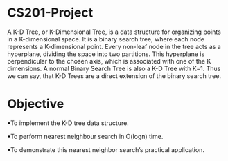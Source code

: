 # CS201-Project
A K-D Tree, or K-Dimensional Tree, is a data structure for organizing points in a K-dimensional space. It is a
binary search tree, where each node represents a K-dimensional point. Every non-leaf node in the tree acts as a
hyperplane, dividing the space into two partitions. This hyperplane is perpendicular to the chosen axis, which
is associated with one of the K dimensions. A normal Binary Search Tree is also a K-D Tree with K=1. Thus
we can say, that K-D Trees are a direct extension of the binary search tree.
# Objective
•To implement the K-D tree data structure.

•To perform nearest neighbour search in O(logn) time.

•To demonstrate this nearest neighbor search’s practical application.

